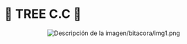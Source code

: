 # :deciduous_tree: TREE C.C :deciduous_tree:
<center>
<image src="/bitacora/img1.png" alt="Descripción de la imagen">/bitacora/img1.png
</center>
